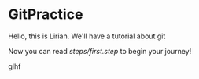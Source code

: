 # GitPractice

Hello, this is Lirian.
We'll have a tutorial about git

Now you can read *steps/first.step* to begin your journey!

glhf

